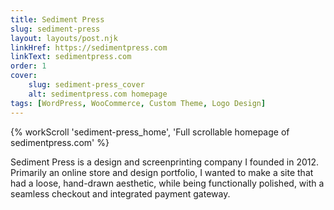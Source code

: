 ```yaml
---
title: Sediment Press
slug: sediment-press
layout: layouts/post.njk
linkHref: https://sedimentpress.com
linkText: sedimentpress.com
order: 1
cover:
    slug: sediment-press_cover
    alt: sedimentpress.com homepage
tags: [WordPress, WooCommerce, Custom Theme, Logo Design]
---
```

{% workScroll 'sediment-press_home', 'Full scrollable homepage of sedimentpress.com' %}

Sediment Press is a design and screenprinting company I founded in 2012. Primarily an online store and design portfolio, I wanted to make a site that had a loose, hand-drawn aesthetic, while being functionally polished, with a seamless checkout and integrated payment gateway.
